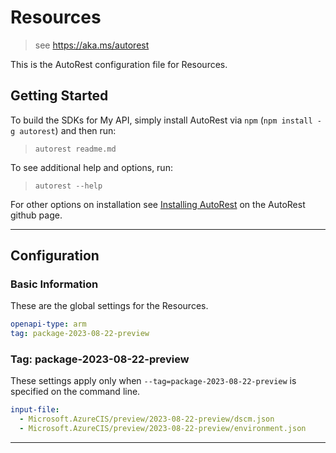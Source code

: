 # Resources

> see https://aka.ms/autorest

This is the AutoRest configuration file for Resources.

## Getting Started

To build the SDKs for My API, simply install AutoRest via `npm` (`npm install -g autorest`) and then run:

> `autorest readme.md`

To see additional help and options, run:

> `autorest --help`

For other options on installation see [Installing AutoRest](https://aka.ms/autorest/install) on the AutoRest github page.

---

## Configuration

### Basic Information

These are the global settings for the Resources.

```yaml
openapi-type: arm
tag: package-2023-08-22-preview
```

### Tag: package-2023-08-22-preview

These settings apply only when `--tag=package-2023-08-22-preview` is specified on the command line.

```yaml $(tag) == 'package-2023-08-22-preview'
input-file:
  - Microsoft.AzureCIS/preview/2023-08-22-preview/dscm.json
  - Microsoft.AzureCIS/preview/2023-08-22-preview/environment.json
```
---
